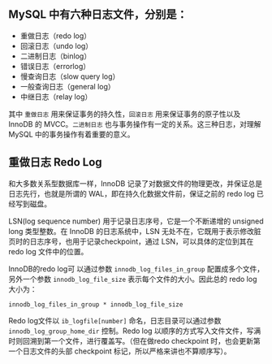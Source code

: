 ## MySQL 中有六种日志文件，分别是：
  - 重做日志（redo log）
  - 回滚日志（undo log）
  - 二进制日志（binlog）
  - 错误日志（errorlog）
  - 慢查询日志（slow query log）
  - 一般查询日志（general log）
  - 中继日志（relay log）

其中 `重做日志` 用来保证事务的持久性，`回滚日志` 用来保证事务的原子性以及 InnoDB 的 MVCC。`二进制日志` 也与事务操作有一定的关系。这三种日志，对理解 MySQL 中的事务操作有着重要的意义。

## 重做日志 Redo Log
 
和大多数关系型数据库一样，InnoDB 记录了对数据文件的物理更改，并保证总是日志先行，也就是所谓的 WAL，即在持久化数据文件前，保证之前的 redo log 已经写到磁盘。

LSN(log sequence number) 用于记录日志序号，它是一个不断递增的 unsigned long 类型整数。在 InnoDB 的日志系统中，LSN 无处不在，它既用于表示修改脏页时的日志序号，也用于记录checkpoint，通过 LSN，可以具体的定位到其在 redo log 文件中的位置。

InnoDB的redo log可 以通过参数 `innodb_log_files_in_group` 配置成多个文件，另外一个参数 `innodb_log_file_size` 表示每个文件的大小。因此总的 redo log 大小为：

```
innodb_log_files_in_group * innodb_log_file_size
```
Redo log文件以 `ib_logfile[number]` 命名，日志目录可以通过参数 `innodb_log_group_home_dir` 控制。Redo log 以顺序的方式写入文件文件，写满时则回溯到第一个文件，进行覆盖写。（但在做redo checkpoint 时，也会更新第一个日志文件的头部 checkpoint 标记，所以严格来讲也不算顺序写）。
